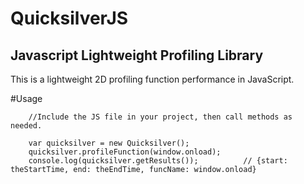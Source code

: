 # QuicksilverJS
## Javascript Lightweight Profiling Library

This is a lightweight 2D profiling function performance in JavaScript. 


#Usage
```
	//Include the JS file in your project, then call methods as needed.

	var quicksilver = new Quicksilver();
	quicksilver.profileFunction(window.onload);
	console.log(quicksilver.getResults());			// {start: theStartTime, end: theEndTime, funcName: window.onload}
```
